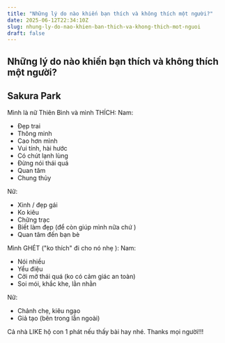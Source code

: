```yaml
---
title: "Những lý do nào khiến bạn thích và không thích một người?"
date: 2025-06-12T22:34:10Z
slug: nhung-ly-do-nao-khien-ban-thich-va-khong-thich-mot-nguoi
draft: false
---
```


## Những lý do nào khiến bạn thích và không thích một người?

## Sakura Park

Mình là nữ Thiên Bình và mình THÍCH:
Nam:
- Đẹp trai
- Thông minh
- Cao hơn mình
- Vui tính, hài hước
- Có chút lạnh lùng
- Đừng nói thái quá
- Quan tâm
- Chung thủy
 
Nữ:
- Xinh / đẹp gái
- Ko kiêu
- Chững trạc
- Biết làm đẹp (để còn giúp mình nữa chứ  )
- Quan tâm đến bạn bè
 
Mình GHÉT ("ko thích" đi cho nó nhẹ  ):
Nam:
- Nói nhiều
- Yểu điệu
- Cởi mở thái quá (ko có cảm giác an toàn) 
- Soi mói, khắc khe, lằn nhằn
 
Nữ:
- Chảnh chẹ, kiêu ngạo
- Giả tạo (bên trong lẫn ngoài)
 
Cả nhà LIKE hộ con 1 phát nếu thấy bài hay nhé. Thanks mọi người!!!